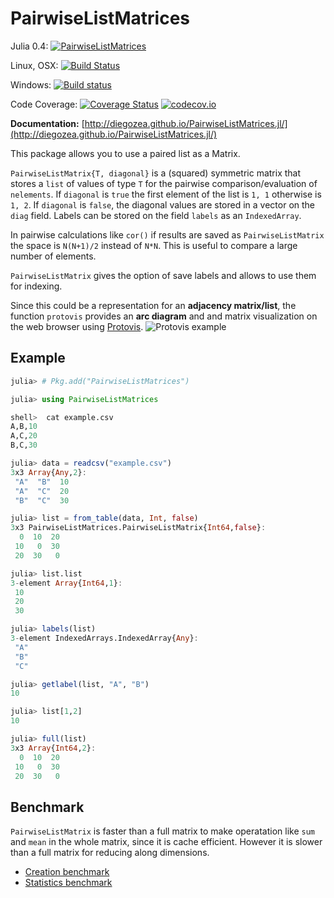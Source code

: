 # PairwiseListMatrices

Julia 0.4: [![PairwiseListMatrices](http://pkg.julialang.org/badges/PairwiseListMatrices_0.4.svg)](http://pkg.julialang.org/?pkg=PairwiseListMatrices)

Linux, OSX: [![Build Status](https://travis-ci.org/diegozea/PairwiseListMatrices.jl.svg?branch=master)](https://travis-ci.org/diegozea/PairwiseListMatrices.jl)

Windows: [![Build status](https://ci.appveyor.com/api/projects/status/p96sso5b23gi85mg/branch/master?svg=true)](https://ci.appveyor.com/project/diegozea/pairwiselistmatrices-jl/branch/master)

Code Coverage: [![Coverage Status](https://coveralls.io/repos/diegozea/PairwiseListMatrices.jl/badge.svg?branch=master&service=github)](https://coveralls.io/github/diegozea/PairwiseListMatrices.jl?branch=master) [![codecov.io](http://codecov.io/github/diegozea/PairwiseListMatrices.jl/coverage.svg?branch=master)](http://codecov.io/github/diegozea/PairwiseListMatrices.jl?branch=master)

**Documentation:** [http://diegozea.github.io/PairwiseListMatrices.jl/](http://diegozea.github.io/PairwiseListMatrices.jl/)

This package allows you to use a paired list as a Matrix.

`PairwiseListMatrix{T, diagonal}` is a (squared) symmetric matrix that stores a `list` of values of type `T` for the pairwise comparison/evaluation of `nelements`.
If `diagonal` is `true` the first element of the list is `1, 1` otherwise is `1, 2`.
If `diagonal` is `false`, the diagonal values are stored in a vector on the `diag` field.
Labels can be stored on the field `labels` as an `IndexedArray`.

In pairwise calculations like `cor()` if results are saved as `PairwiseListMatrix` the space is `N(N+1)/2` instead of `N*N`. This is useful to compare a large number of elements.

`PairwiseListMatrix` gives the option of save labels and allows to use them for indexing.

Since this could be a representation for an **adjacency matrix/list**, the function `protovis` provides an **arc diagram** and and matrix visualization on the web browser using [Protovis](http://mbostock.github.io/protovis/).
![Protovis example](https://raw.githubusercontent.com/diegozea/PairwiseListMatrices.jl/master/doc/protovis_example.png)

## Example

```julia
julia> # Pkg.add("PairwiseListMatrices")

julia> using PairwiseListMatrices

shell>  cat example.csv
A,B,10
A,C,20
B,C,30

julia> data = readcsv("example.csv")
3x3 Array{Any,2}:
 "A"  "B"  10
 "A"  "C"  20
 "B"  "C"  30

julia> list = from_table(data, Int, false)
3x3 PairwiseListMatrices.PairwiseListMatrix{Int64,false}:
  0  10  20
 10   0  30
 20  30   0

julia> list.list
3-element Array{Int64,1}:
 10
 20
 30

julia> labels(list)
3-element IndexedArrays.IndexedArray{Any}:
 "A"
 "B"
 "C"

julia> getlabel(list, "A", "B")
10

julia> list[1,2]
10

julia> full(list)
3x3 Array{Int64,2}:
  0  10  20
 10   0  30
 20  30   0

```

## Benchmark
`PairwiseListMatrix` is faster than a full matrix to make operatation like `sum` and `mean` in the whole matrix, since it is cache efficient. However it is slower than a full matrix for reducing along dimensions.

 - [Creation benchmark](http://nbviewer.ipython.org/github/diegozea/PairwiseListMatrices.jl/blob/master/test/creation_bech.ipynb)
 - [Statistics benchmark](http://nbviewer.ipython.org/github/diegozea/PairwiseListMatrices.jl/blob/master/test/stats_bench.ipynb)
